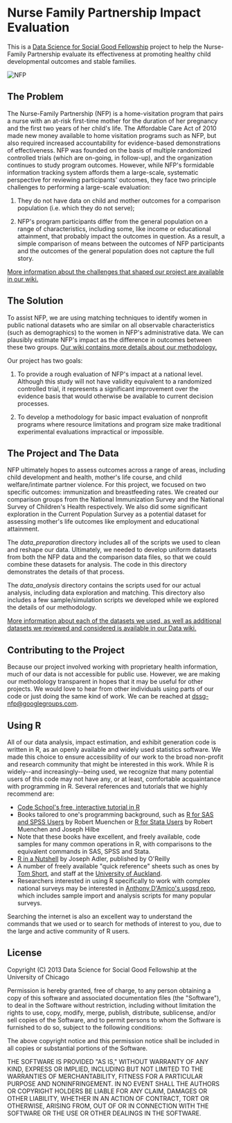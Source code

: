 # Nurse Family Partnership Impact Evaluation
 
This is a [Data Science for Social Good Fellowship](http://dssg.io) project to help the Nurse-Family Partnership evaluate its effectiveness at promoting healthy child developmental outcomes and stable families.


![NFP](http://dssg.io/img/partners/nfp.jpg)
 
## The Problem
 
The Nurse-Family Partnership (NFP) is a home-visitation program that pairs a nurse with an at-risk first-time mother for the duration of her pregnancy and the first two years of her child's life. The Affordable Care Act of 2010 made new money available to home visitation programs such as NFP, but also required increased accountability for evidence-based demonstrations of effectiveness. NFP was founded on the basis of multiple randomized controlled trials (which are on-going, in follow-up), and the organization continues to study program outcomes. However, while NFP's formidable information tracking system affords them a large-scale, systematic perspective for reviewing participants' outcomes, they face two principle challenges to performing a large-scale evaluation:

1) They do not have data on child and mother outcomes for a comparison population (i.e. which they do not serve);

2) NFP's program participants differ from the general population on a range of characteristics, including some, like income or educational attainment, that probably impact the outcomes in question.  As a result, a simple comparison of means between the outcomes of NFP participants and the outcomes of the general population does not capture the full story.

[More information about the challenges that shaped our project are available in our wiki.](https://github.com/dssg/nfp/wiki/Problem)


## The Solution

To assist NFP, we are using matching techniques to identify women in public national datasets who are similar on all observable characteristics (such as demographics) to the women in NFP's administrative data.  We can plausibly estimate NFP's impact as the difference in outcomes between these two groups.  [Our wiki contains more details about our methodology.](https://github.com/dssg/nfp/wiki/Methodology)

Our project has two goals:

1) To provide a rough evaluation of NFP's impact at a national level. Although this study will not have validity equivalent to a randomized controlled trial, it represents a significant improvement over the evidence basis that would otherwise be available to current decision processes.

2) To develop a methodology for basic impact evaluation of nonprofit programs where resource limitations and program size make traditional experimental evaluations impractical or impossible.


## The Project and The Data 

NFP ultimately hopes to assess outcomes across a range of areas, including child development and health, mother's life course, and child welfare/intimate partner violence.  For this project, we focused on two specific outcomes: immunization and breastfeeding rates.  We created our comparison groups from the National Immunization Survey and the National Survey of Children's Health respectively.  We also did some significant exploration in the Current Population Survey as a potential dataset for assessing mother's life outcomes like employment and educational attainment.

The *data_preparation* directory includes all of the scripts we used to clean and reshape our data.  Ultimately, we needed to develop uniform datasets from both the NFP data and the comparison data files, so that we could combine these datasets for analysis.  The code in this directory demonstrates the details of that process.

The *data_analysis* directory contains the scripts used for our actual analysis, including data exploration and matching.  This directory also includes a few sample/simulation scripts we developed while we explored the details of our methodology.

[More information about each of the datasets we used, as well as additional datasets we reviewed and considered is available in our Data wiki.](https://github.com/dssg/nfp/wiki/Data)


## Contributing to the Project

Because our project involved working with proprietary health information, much of our data is not accessible for public use.  However, we are making our methodology transparent in hopes that it may be useful for other projects.  We would love to hear from other individuals using parts of our code or just doing the same kind of work.  We can be reached at dssg-nfp@googlegroups.com.


## Using R

All of our data analysis, impact estimation, and exhibit generation code is written in R, as an openly available and widely used statistics software. We made this choice to ensure accessibility of our work to the broad non-profit and research community that might be interested in this work. While R is widely--and increasingly--being used, we recognize that many potential users of this code may not have any, or at least, comfortable acquaintance with programming in R. Several references and tutorials that we highly recommend are:

* [Code School's free, interactive tutorial in R](http://www.codeschool.com/courses/try-r)
* Books tailored to one's programming background, such as [R for SAS and SPSS Users](http://www.amazon.com/SAS-SPSS-Users-Statistics-Computing/dp/1461406846/ref=sr_1_1?s=books&ie=UTF8&qid=1376955179&sr=1-1) by Robert Muenchen or  [R for Stata Users](http://www.amazon.com/R-Stata-Users-Statistics-Computing/dp/1461425964/ref=sr_1_2?s=books&ie=UTF8&qid=1376955179&sr=1-2) by Robert Muenchen and Joseph Hilbe
 * Note that these books have excellent, and freely available, code samples for many common operations in R, with comparisons to the equivalent commands in SAS, SPSS and Stata.
* [R in a Nutshell](http://web.udl.es/Biomath/Bioestadistica/R/Manuals/r_in_a_nutshell.pdf) by Joseph Adler, published by O'Reilly
* A number of freely available "quick reference" sheets such as ones by [Tom Short](http://cran.r-project.org/doc/contrib/Short-refcard.pdf), and staff at the [University of Auckland](https://www.stat.auckland.ac.nz/~stat380/downloads/QuickReference.pdf).
* Researchers interested in using R specifically to work with complex national surveys may be interested in [Anthony D'Amico's usgsd repo](https://github.com/ajdamico/usgsd), which includes sample import and analysis scripts for many popular surveys.
 
Searching the internet is also an excellent way to understand the commands that we used or to search for methods of interest to you, due to the large and active community of R users.


## License

Copyright (C) 2013 Data Science for Social Good Fellowship at the University of Chicago

Permission is hereby granted, free of charge, to any person obtaining a copy of this software and associated documentation files (the "Software"), to deal in the Software without restriction, including without limitation the rights to use, copy, modify, merge, publish, distribute, sublicense, and/or sell copies of the Software, and to permit persons to whom the Software is furnished to do so, subject to the following conditions:

The above copyright notice and this permission notice shall be included in all copies or substantial portions of the Software.

THE SOFTWARE IS PROVIDED "AS IS," WITHOUT WARRANTY OF ANY KIND, EXPRESS OR IMPLIED, INCLUDING BUT NOT LIMITED TO THE WARRANTIES OF MERCHANTABILITY, FITNESS FOR A PARTICULAR PURPOSE AND NONINFRINGEMENT. IN NO EVENT SHALL THE AUTHORS OR COPYRIGHT HOLDERS BE LIABLE FOR ANY CLAIM, DAMAGES OR OTHER LIABILITY, WHETHER IN AN ACTION OF CONTRACT, TORT OR OTHERWISE, ARISING FROM, OUT OF OR IN CONNECTION WITH THE SOFTWARE OR THE USE OR OTHER DEALINGS IN THE SOFTWARE.
